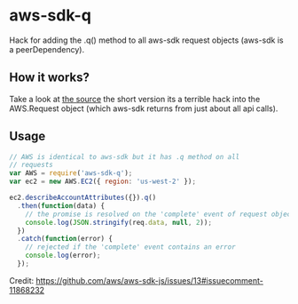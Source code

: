 # aws-sdk-q

Hack for adding the .q() method to all aws-sdk request objects (aws-sdk is a peerDependency).

## How it works?

Take a look at [the source](/index.js) the short version its a terrible
hack into the AWS.Request object (which aws-sdk returns from just about
all api calls).

## Usage

```js
// AWS is identical to aws-sdk but it has .q method on all
// requests
var AWS = require('aws-sdk-q');
var ec2 = new AWS.EC2({ region: 'us-west-2' });

ec2.describeAccountAttributes({}).q()
  .then(function(data) {
    // the promise is resolved on the 'complete' event of request object
    console.log(JSON.stringify(req.data, null, 2));
  })
  .catch(function(error) {
    // rejected if the 'complete' event contains an error
    console.log(error);
  });

```

Credit: https://github.com/aws/aws-sdk-js/issues/13#issuecomment-11868232
